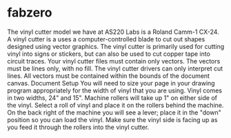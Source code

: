# fabzero
The vinyl cutter model we have at AS220 Labs is a Roland Camm-1 CX-24.
A vinyl cutter is a uses a computer-controlled blade to cut out shapes designed using vector graphics. The vinyl cutter is primarily used for cutting vinyl into signs or stickers, but can also be used to cut copper tape into circuit traces.
Your vinyl cutter files must contain only vectors.
The vectors must be lines only, with no fill.
The vinyl cutter drivers can only interpret cut lines.
All vectors must be contained within the bounds of the document canvas.
Document Setup 
You will need to size your page in your drawing program appropriately for the width of vinyl that you are using. Vinyl comes in two widths, 24" and 15".
Machine rollers will take up 1" on either side of the vinyl.
Select a roll of vinyl and place it on the rollers behind the machine.
On the back right of the machine you will see a lever; place it in the "down" position so you can load the vinyl.
Make sure the vinyl side is facing up as you feed it through the rollers into the vinyl cutter.